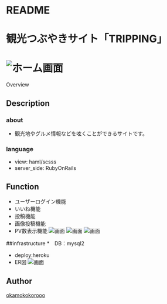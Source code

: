 # README
# 観光つぶやきサイト「TRIPPING」
![ホーム画面](https://user-images.githubusercontent.com/53133463/66711452-07fff300-edc7-11e9-8bd5-cd87b6d3d4d3.png)
====

Overview

## Description

### about
* 観光地やグルメ情報などを呟くことができるサイトです。

### language
* view: haml/scsss
* server_side: RubyOnRails

## Function
* ユーザーログイン機能
* いいね機能
* 投稿機能
* 画像投稿機能
* PV数表示機能
![画面](https://user-images.githubusercontent.com/53133463/66711495-05ea6400-edc8-11e9-8283-3e4b85945969.png)
![画面](https://user-images.githubusercontent.com/53133463/66711580-7d6cc300-edc9-11e9-9786-bab3f64a525a.png)
![画面](https://user-images.githubusercontent.com/53133463/66711612-0e439e80-edca-11e9-9f08-531cc926481e.png)

##infrastructure
*　DB：mysql2
* deploy:heroku
* ER図
![画面](https://user-images.githubusercontent.com/53133463/66734862-b0818600-ee9f-11e9-87a3-614519717aa7.png)

## Author

[okamokokorooo](https://github.com/okamokokorooo)


